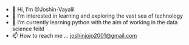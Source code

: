 - 👋 Hi, I’m @Joshin-Vayalil
- 👀 I’m interested in learning and exploring the vast sea of technology
- 🌱 I’m currently learning python with the aim of working in the data science feild
- 📫 How to reach me ... joshinjojo2001@gmail.com

<!---
Joshin-Vayalil/Joshin-Vayalil is a ✨ special ✨ repository because its `README.md` (this file) appears on your GitHub profile.
You can click the Preview link to take a look at your changes.
--->
